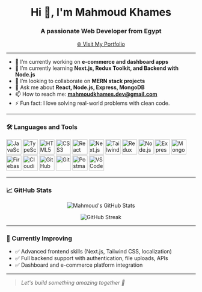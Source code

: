 <h1 align="center">Hi 👋, I'm Mahmoud Khames</h1>
<h3 align="center">A passionate Web Developer from Egypt</h3>

<p align="center">
  <a href="https://newportfolio-silk-mu.vercel.app/" target="_blank">
    🌐 Visit My Portfolio
  </a>
</p>

---

- 🔭 I’m currently working on **e-commerce and dashboard apps**
- 🌱 I’m currently learning **Next.js, Redux Toolkit, and Backend with Node.js**
- 👯 I’m looking to collaborate on **MERN stack projects**
- 💬 Ask me about **React, Node.js, Express, MongoDB**
- 📫 How to reach me: **mahmoudkhames.dev@gmail.com**
- ⚡ Fun fact: I love solving real-world problems with clean code.

---

### 🛠️ Languages and Tools

<p align="left">
  <!-- Languages -->
  <img src="https://cdn.jsdelivr.net/gh/devicons/devicon/icons/javascript/javascript-original.svg" alt="JavaScript" width="40" height="40"/>
  <img src="https://cdn.jsdelivr.net/gh/devicons/devicon/icons/typescript/typescript-original.svg" alt="TypeScript" width="40" height="40"/>
  <img src="https://cdn.jsdelivr.net/gh/devicons/devicon/icons/html5/html5-original.svg" alt="HTML5" width="40" height="40"/>
  <img src="https://cdn.jsdelivr.net/gh/devicons/devicon/icons/css3/css3-original.svg" alt="CSS3" width="40" height="40"/>

  <!-- Frontend -->
  <img src="https://cdn.jsdelivr.net/gh/devicons/devicon/icons/react/react-original.svg" alt="React" width="40" height="40"/>
  <img src="https://cdn.jsdelivr.net/gh/devicons/devicon/icons/nextjs/nextjs-original.svg" alt="Next.js" width="40" height="40"/>
  <img src="https://www.vectorlogo.zone/logos/tailwindcss/tailwindcss-icon.svg" alt="TailwindCSS" width="40" height="40"/>

  <!-- State Management -->
  <img src="https://redux.js.org/img/redux.svg" alt="Redux Toolkit" width="40" height="40"/>

  <!-- Backend -->
  <img src="https://cdn.jsdelivr.net/gh/devicons/devicon/icons/nodejs/nodejs-original.svg" alt="Node.js" width="40" height="40"/>
  <img src="https://cdn.jsdelivr.net/gh/devicons/devicon/icons/express/express-original.svg" alt="Express" width="40" height="40"/>
  <img src="https://cdn.jsdelivr.net/gh/devicons/devicon/icons/mongodb/mongodb-original.svg" alt="MongoDB" width="40" height="40"/>

  <!-- DevOps & Cloud -->
  <img src="https://www.vectorlogo.zone/logos/firebase/firebase-icon.svg" alt="Firebase" width="40" height="40"/>
  <img src="https://res.cloudinary.com/cloudinary-marketing/image/upload/v1667821066/brand/logo/psd/Cloudinary_Logomark_Stacked_Blue_RGB_1_uh5hi1.png" alt="Cloudinary" width="40" height="40"/>

  <!-- Tools -->
  <img src="https://cdn.jsdelivr.net/gh/devicons/devicon/icons/github/github-original.svg" alt="GitHub" width="40" height="40"/>
  <img src="https://cdn.jsdelivr.net/gh/devicons/devicon/icons/git/git-original.svg" alt="Git" width="40" height="40"/>
  <img src="https://www.vectorlogo.zone/logos/getpostman/getpostman-icon.svg" alt="Postman" width="40" height="40"/>
  <img src="https://cdn.jsdelivr.net/gh/devicons/devicon/icons/vscode/vscode-original.svg" alt="VS Code" width="40" height="40"/>
</p>

---

### 📈 GitHub Stats

<p align="center">
  <img src="https://github-readme-stats.vercel.app/api?username=Mahmoud-khames&show_icons=true&theme=github_dark&hide_border=true" alt="Mahmoud's GitHub Stats"/>
</p>

<p align="center">
  <img src="https://github-readme-streak-stats.herokuapp.com/?user=Mahmoud-khames&theme=github-dark&hide_border=true" alt="GitHub Streak"/>
</p>

---

### 🧠 Currently Improving

- ✅ Advanced frontend skills (Next.js, Tailwind CSS, localization)
- ✅ Full backend support with authentication, file uploads, APIs
- ✅ Dashboard and e-commerce platform integration

---

> *Let's build something amazing together 🚀*
